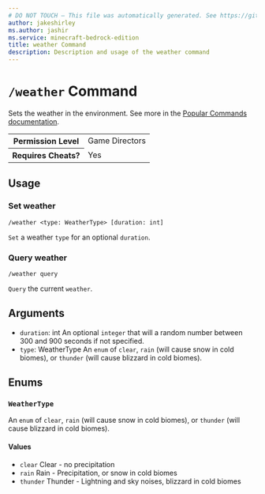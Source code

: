 ```yaml
---
# DO NOT TOUCH — This file was automatically generated. See https://github.com/mojang/minecraftapidocsgenerator to modify descriptions, examples, etc.
author: jakeshirley
ms.author: jashir
ms.service: minecraft-bedrock-edition
title: weather Command
description: Description and usage of the weather command
---
```

# `/weather` Command
Sets the weather in the environment. See more in the [Popular Commands documentation](https://learn.microsoft.com/minecraft/creator/documents/commandspopularcommands#weather).

<table>
  <tr>
    <th>Permission Level</th>
    <td>Game Directors</td>
  </tr>
  <tr>
    <th>Requires Cheats?</th>
    <td>Yes</td>
  </tr>
</table>

## Usage
### Set weather
`/weather <type: WeatherType> [duration: int]`

`Set` a weather `type` for an optional `duration`.

### Query weather
`/weather query`

`Query` the current `weather`.

## Arguments
- `duration`: int
An optional `integer` that will a random number between 300 and 900 seconds if not specified.
- `type`: WeatherType
An `enum` of `clear`, `rain` (will cause snow in cold biomes), or `thunder` (will cause blizzard in cold biomes).

## Enums
### `WeatherType`
An `enum` of `clear`, `rain` (will cause snow in cold biomes), or `thunder` (will cause blizzard in cold biomes).

#### Values
- `clear`
Clear - no precipitation
- `rain`
Rain - Precipitation, or snow in cold biomes
- `thunder`
Thunder - Lightning and sky noises, blizzard in cold biomes
